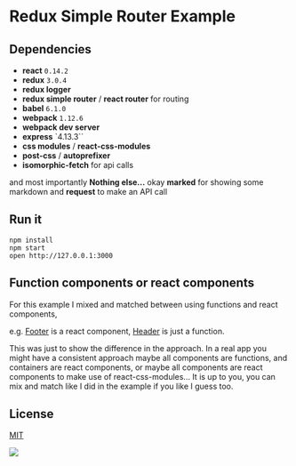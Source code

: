 Redux Simple Router Example
=====================

## Dependencies

* **react** `0.14.2`
* **redux** `3.0.4`
* **redux logger**
* **redux simple router** / **react router** for routing
* **babel** `6.1.0`
* **webpack** `1.12.6`
* **webpack dev server**
* **express** `4.13.3``
* **css modules** / **react-css-modules**
* **post-css** / **autoprefixer**
* **isomorphic-fetch** for api calls

and most importantly **Nothing else...** okay **marked** for showing some markdown and **request** to make an API call

## Run it

```
npm install
npm start
open http://127.0.0.1:3000
```

## Function components or react components

For this example I mixed and matched between using functions and react components, 

e.g. [Footer](https://github.com/StevenIseki/redux-simple-router-example/blob/master/src/components/Footer.js) is a react component, [Header](https://github.com/StevenIseki/redux-simple-router-example/blob/master/src/components/Header.js) is just a function. 

This was just to show the difference in the approach. In a real app you might have a consistent approach maybe all components are functions, and containers are react components, or maybe all components are react components to make use of react-css-modules... It is up to you, you can mix and match like I did in the example if you like I guess too.

## License

[MIT](http://isekivacenz.mit-license.org/)


![](https://raw.githubusercontent.com/StevenIseki/redux-simple-router-example/master/screenshot.png)

